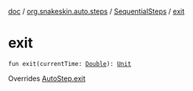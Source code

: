 [doc](../../index.md) / [org.snakeskin.auto.steps](../index.md) / [SequentialSteps](index.md) / [exit](./exit.md)

# exit

`fun exit(currentTime: `[`Double`](https://kotlinlang.org/api/latest/jvm/stdlib/kotlin/-double/index.html)`): `[`Unit`](https://kotlinlang.org/api/latest/jvm/stdlib/kotlin/-unit/index.html)

Overrides [AutoStep.exit](../-auto-step/exit.md)


